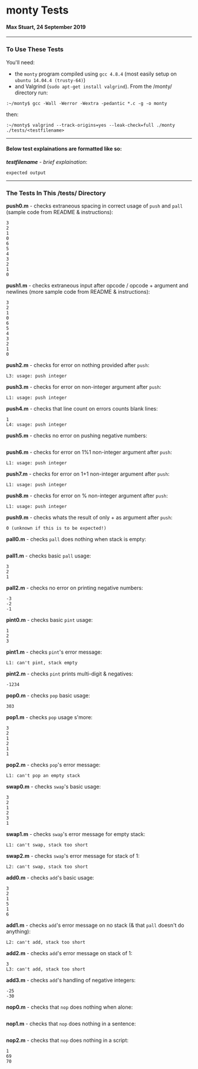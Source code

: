 # monty Tests
#### Max Stuart, 24 September 2019
___
### To Use These Tests
You'll need:
- the `monty` program compiled using `gcc 4.8.4` (most easily setup on `ubuntu 14.04.4 (trusty-64)`)
- and Valgrind (`sudo apt-get install valgrind`).
From the /monty/ directory run:
```
:~/monty$ gcc -Wall -Werror -Wextra -pedantic *.c -g -o monty
```
then:
```
:~/monty$ valgrind --track-origins=yes --leak-check=full ./monty ./tests/<testfilename>
```
___
#### Below test explainations are formatted like so:
**_testfilename_** - _brief explaination_:
```
expected output
```
___
### The Tests In This /tests/ Directory
__push0.m__ - checks extraneous spacing in correct usage of `push` and `pall` (sample code from README & instructions):
```
3
2
1
0
6
5
4
3
2
1
0
```

__push1.m__ - checks extraneous input after opcode / opcode + argument and newlines (more sample code from README & instructions):
```
3
2
1
0
6
5
4
3
2
1
0
```

__push2.m__ - checks for error on nothing provided after `push`:
```
L3: usage: push integer
```

__push3.m__ - checks for error on non-integer argument after `push`:
```
L1: usage: push integer
```

__push4.m__ - checks that line count on errors counts blank lines:
```
1
L4: usage: push integer
```

__push5.m__ - checks no error on pushing negative numbers:
```

```

__push6.m__ - checks for error on 1%1 non-integer argument after `push`:
```
L1: usage: push integer
```

__push7.m__ - checks for error on 1+1 non-integer argument after `push`:
```
L1: usage: push integer
```

__push8.m__ - checks for error on % non-integer argument after `push`:
```
L1: usage: push integer
```

__push9.m__ - checks whats the result of only + as argument after `push`:
```
0 (unknown if this is to be expected!)
```

__pall0.m__ - checks `pall` does nothing when stack is empty:
```

```

__pall1.m__ - checks basic `pall` usage:
```
3
2
1
```

__pall2.m__ - checks no error on printing negative numbers:
```
-3
-2
-1
```

__pint0.m__ - checks basic `pint` usage:
```
1
2
3
```

__pint1.m__ - checks `pint`'s error message:
```
L1: can't pint, stack empty
```

__pint2.m__ - checks `pint` prints multi-digit & negatives:
```
-1234
```

__pop0.m__ - checks `pop` basic usage:
```
303
```

__pop1.m__ - checks `pop` usage s'more:
```
3
2
1
2
1
1
```

__pop2.m__ - checks `pop`'s error message:
```
L1: can't pop an empty stack
```

__swap0.m__ - checks `swap`'s basic usage:
```
3
2
1
2
3
1
```

__swap1.m__ - checks `swap`'s error message for empty stack:
```
L1: can't swap, stack too short
```

__swap2.m__ - checks `swap`'s error message for stack of 1:
```
L2: can't swap, stack too short
```

__add0.m__ - checks `add`'s basic usage:
```
3
2
1
5
1
6
```

__add1.m__ - checks `add`'s error message on no stack (& that `pall` doesn't do anything):
```
L2: can't add, stack too short
```

__add2.m__ - checks `add`'s error message on stack of 1:
```
3
L3: can't add, stack too short
```

__add3.m__ - checks `add`'s handling of negative integers:
```
-25
-30
```

__nop0.m__ - checks that `nop` does nothing when alone:
```

```

__nop1.m__ - checks that `nop` does nothing in a sentence:
```

```

__nop2.m__ - checks that `nop` does nothing in a script:
```
1
69
70
```
